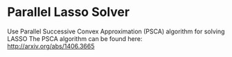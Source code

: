 # Parallel Lasso Solver
Use Parallel Successive Convex Approximation (PSCA) algorithm for solving LASSO
The PSCA algorithm can be found here: http://arxiv.org/abs/1406.3665

